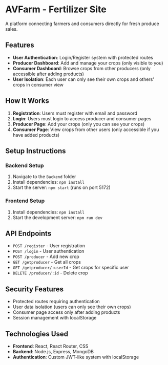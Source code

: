 # AVFarm - Fertilizer Site

A platform connecting farmers and consumers directly for fresh produce sales.

## Features

- **User Authentication**: Login/Register system with protected routes
- **Producer Dashboard**: Add and manage your crops (only visible to you)
- **Consumer Dashboard**: Browse crops from other producers (only accessible after adding products)
- **User Isolation**: Each user can only see their own crops and others' crops in consumer view

## How It Works

1. **Registration**: Users must register with email and password
2. **Login**: Users must login to access producer and consumer pages
3. **Producer Page**: Add your crops (only you can see your crops)
4. **Consumer Page**: View crops from other users (only accessible if you have added products)

## Setup Instructions

### Backend Setup
1. Navigate to the `Backend` folder
2. Install dependencies: `npm install`
3. Start the server: `npm start` (runs on port 5172)

### Frontend Setup
1. Install dependencies: `npm install`
2. Start the development server: `npm run dev`

## API Endpoints

- `POST /register` - User registration
- `POST /login` - User authentication
- `POST /producer` - Add new crop
- `GET /getproducer` - Get all crops
- `GET /getproducer/:userId` - Get crops for specific user
- `DELETE /producer/:id` - Delete crop

## Security Features

- Protected routes requiring authentication
- User data isolation (users can only see their own crops)
- Consumer page access only after adding products
- Session management with localStorage

## Technologies Used

- **Frontend**: React, React Router, CSS
- **Backend**: Node.js, Express, MongoDB
- **Authentication**: Custom JWT-like system with localStorage
